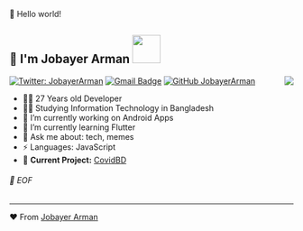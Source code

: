🎊 Hello world!

<h2>👋 I'm Jobayer Arman <img src="https://media.giphy.com/media/mGcNjsfWAjY5AEZNw6/giphy.gif" width="50"></h2>

<img align='right' src="https://github-readme-stats.vercel.app/api?username=jobayerarman&show_icons=true">

[![Twitter: JobayerArman](https://img.shields.io/badge/-@JobayerArman-1ca0f1?style=flat-square&labelColor=1ca0f1&logo=twitter&logoColor=white&link=https://twitter.com/JobayerArman)](https://twitter.com/JobayerArman)
[![Gmail Badge](https://img.shields.io/badge/-jobayer.arman@gmail.com-c14438?style=flat-square&logo=Gmail&logoColor=white&link=mailto:jobayer.arman@gmail.com)](mailto:jobayer.arman@gmail.com)
[![GitHub JobayerArman](https://img.shields.io/github/followers/jobayerarman?label=follow&style=social)](https://github.com/jobayerarman)

- 👨‍💻 27 Years old Developer
- 👨‍🎓 Studying Information Technology in Bangladesh
- 🔭 I’m currently working on Android Apps
- 🌱 I’m currently learning Flutter
- 💬 Ask me about: tech, memes
- ⚡ Languages: JavaScript 
- 🚧 **Current Project:** [CovidBD](https://covidbd.herokuapp.com/)

###### 💾 EOF

---
❤ From [Jobayer Arman](https://github.com/jobayerarman)

